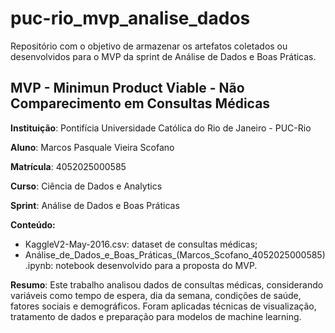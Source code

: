 # puc-rio_mvp_analise_dados
Repositório com o objetivo de armazenar os artefatos coletados ou desenvolvidos para o MVP da sprint de Análise de Dados e Boas Práticas.

## MVP - Minimun Product Viable - Não Comparecimento em Consultas Médicas

**Instituição**: Pontifícia Universidade Católica do Rio de Janeiro - PUC-Rio

**Aluno**: Marcos Pasquale Vieira Scofano

**Matrícula**: 4052025000585

**Curso**: Ciência de Dados e Analytics

**Sprint**: Análise de Dados e Boas Práticas

**Conteúdo:**

- KaggleV2-May-2016.csv: dataset de consultas médicas;
- Análise_de_Dados_e_Boas_Práticas_(Marcos_Scofano_4052025000585).ipynb: notebook desenvolvido para a proposta do MVP.

**Resumo**:
Este trabalho analisou dados de consultas médicas, considerando variáveis como tempo de espera, dia da semana, condições de saúde, fatores sociais e demográficos. Foram aplicadas técnicas de visualização, tratamento de dados e preparação para modelos de machine learning.
